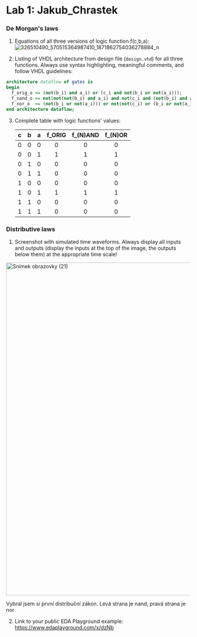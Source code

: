 # Lab 1: Jakub_Chrastek

### De Morgan's laws

1. Equations of all three versions of logic function f(c,b,a):
![326510490_570515364987410_1871862754036278884_n](https://user-images.githubusercontent.com/124879589/218320738-dadd37c2-47da-4a09-b9eb-e2d1ac2c0f5c.jpg)

  
2. Listing of VHDL architecture from design file (`design.vhd`) for all three functions. Always use syntax highlighting, meaningful comments, and follow VHDL guidelines:

```vhdl
architecture dataflow of gates is
begin
  f_orig_o <= (not(b_i) and a_i) or (c_i and not(b_i or not(a_i)));
  f_nand_o <= not(not(not(b_i) and a_i) and not(c_i and (not(b_i) and a_i)));
  f_nor_o  <= (not(b_i or not(a_i))) or not(not(c_i) or (b_i or not(a_i)));
end architecture dataflow;
```

3. Complete table with logic functions' values:

   | **c** | **b** |**a** | **f_ORIG** | **f_(N)AND** | **f_(N)OR** |
   | :-: | :-: | :-: | :-: | :-: | :-: |
   | 0 | 0 | 0 | 0 | 0 | 0 |
   | 0 | 0 | 1 | 1 | 1 | 1 |
   | 0 | 1 | 0 | 0 | 0 | 0 |
   | 0 | 1 | 1 | 0 | 0 | 0 |
   | 1 | 0 | 0 | 0 | 0 | 0 |
   | 1 | 0 | 1 | 1 | 1 | 1 |
   | 1 | 1 | 0 | 0 | 0 | 0 |
   | 1 | 1 | 1 | 0 | 0 | 0 |

### Distributive laws

1. Screenshot with simulated time waveforms. Always display all inputs and outputs (display the inputs at the top of the image, the outputs below them) at the appropriate time scale!
<img width="909" alt="Snímek obrazovky (21)" src="https://user-images.githubusercontent.com/124879589/218321623-2c2b99df-dee7-45d1-b2b4-3c90cf033b71.png">

Vybral jsem si první distribuční zákon. Levá strana je nand, pravá strana je nor

2. Link to your public EDA Playground example:
https://www.edaplayground.com/x/dzNb
